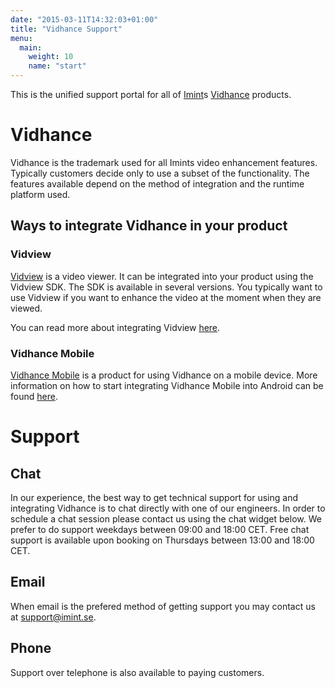 ```yaml
---
date: "2015-03-11T14:32:03+01:00"
title: "Vidhance Support"
menu:
  main:
    weight: 10
    name: "start"
---
```


This is the unified support portal for all of [Imint](http://imint.se)s [Vidhance](http://vidhance.com) products.

# Vidhance
Vidhance is the trademark used for all Imints video enhancement features. Typically customers decide only to use a subset of the functionality. The features available depend on the method of integration and the runtime platform used.

## Ways to integrate Vidhance in your product
### Vidview
[Vidview](http://imint.se/vidview) is a video viewer. It can be integrated into your product using the Vidview SDK. The SDK is available in several versions. You typically want to use Vidview if you want to enhance the video at the moment when they are viewed.

You can read more about integrating Vidview [here](http://vidview.imint.se).

### Vidhance Mobile
[Vidhance Mobile](http://vidhancemobile.com) is a product for using Vidhance on a mobile device. More information on how to start integrating Vidhance Mobile into Android can be found [here](android).

# Support
## Chat
In our experience, the best way to get technical support for using and integrating Vidhance is to chat directly with one of our engineers. In order to schedule a chat session please contact us using the chat widget below. We prefer to do support weekdays between 09:00 and 18:00 CET. Free chat support is available upon booking on Thursdays between 13:00 and 18:00 CET.
## Email
When email is the prefered method of getting support you may contact us at support@imint.se.
## Phone
Support over telephone is also available to paying customers.
